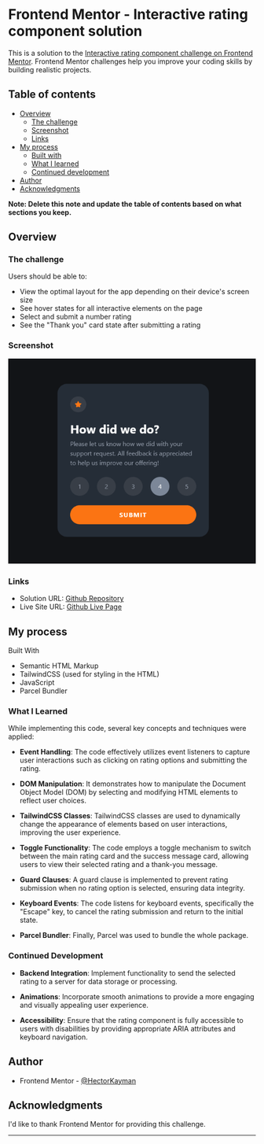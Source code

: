 # Frontend Mentor - Interactive rating component solution

This is a solution to the [Interactive rating component challenge on Frontend Mentor](https://www.frontendmentor.io/challenges/interactive-rating-component-koxpeBUmI). Frontend Mentor challenges help you improve your coding skills by building realistic projects.

## Table of contents

- [Overview](#overview)
  - [The challenge](#the-challenge)
  - [Screenshot](#screenshot)
  - [Links](#links)
- [My process](#my-process)
  - [Built with](#built-with)
  - [What I learned](#what-i-learned)
  - [Continued development](#continued-development)
- [Author](#author)
- [Acknowledgments](#acknowledgments)

**Note: Delete this note and update the table of contents based on what sections you keep.**

## Overview

### The challenge

Users should be able to:

- View the optimal layout for the app depending on their device's screen size
- See hover states for all interactive elements on the page
- Select and submit a number rating
- See the "Thank you" card state after submitting a rating

### Screenshot

![](./screenshots/screenshot-main.png)

### Links

- Solution URL: [Github Repository](https://your-solution-url.com)
- Live Site URL: [Github Live Page](https://your-live-site-url.com)

## My process

Built With

- Semantic HTML Markup
- TailwindCSS (used for styling in the HTML)
- JavaScript
- Parcel Bundler

### What I Learned

While implementing this code, several key concepts and techniques were applied:

- **Event Handling**: The code effectively utilizes event listeners to capture user interactions such as clicking on rating options and submitting the rating.

- **DOM Manipulation**: It demonstrates how to manipulate the Document Object Model (DOM) by selecting and modifying HTML elements to reflect user choices.

- **TailwindCSS Classes**: TailwindCSS classes are used to dynamically change the appearance of elements based on user interactions, improving the user experience.

- **Toggle Functionality**: The code employs a toggle mechanism to switch between the main rating card and the success message card, allowing users to view their selected rating and a thank-you message.

- **Guard Clauses**: A guard clause is implemented to prevent rating submission when no rating option is selected, ensuring data integrity.

- **Keyboard Events**: The code listens for keyboard events, specifically the "Escape" key, to cancel the rating submission and return to the initial state.

- **Parcel Bundler**: Finally, Parcel was used to bundle the whole package.

### Continued Development

- **Backend Integration**: Implement functionality to send the selected rating to a server for data storage or processing.

- **Animations**: Incorporate smooth animations to provide a more engaging and visually appealing user experience.

- **Accessibility**: Ensure that the rating component is fully accessible to users with disabilities by providing appropriate ARIA attributes and keyboard navigation.

## Author

- Frontend Mentor - [@HectorKayman](https://www.frontendmentor.io/profile/HectorKayman)

## Acknowledgments

I'd like to thank Frontend Mentor for providing this challenge.

---
